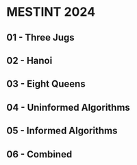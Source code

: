 # MESTINT 2024
## 01 - Three Jugs
## 02 - Hanoi
## 03 - Eight Queens
## 04 - Uninformed Algorithms
## 05 - Informed Algorithms
## 06 - Combined

